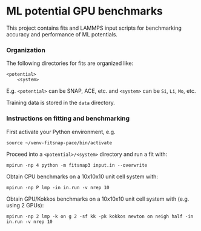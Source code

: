 # ML potential GPU benchmarks

This project contains fits and LAMMPS input scripts for benchmarking accuracy and performance of 
ML potentials.

### Organization

The following directories for fits are organized like:

    <potential>
        <system>

E.g. `<potential>` can be SNAP, ACE, etc. and `<system>` can be `Si`, `Li`, `Mo`, etc.

Training data is stored in the `data` directory.

### Instructions on fitting and benchmarking

First activate your Python environment, e.g.

    source ~/venv-fitsnap-pace/bin/activate

Proceed into a `<potential>/<system>` directory and run a fit with:

    mpirun -np 4 python -m fitsnap3 input.in --overwrite

Obtain CPU benchmarks on a 10x10x10 unit cell system with:

    mpirun -np P lmp -in in.run -v nrep 10

Obtain GPU/Kokkos benchmarks on a 10x10x10 unit cell system with (e.g. using 2 GPUs):

    mpirun -np 2 lmp -k on g 2 -sf kk -pk kokkos newton on neigh half -in in.run -v nrep 10

  
